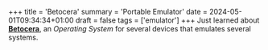 +++
title = 'Betocera'
summary = 'Portable Emulator'
date = 2024-05-01T09:34:34+01:00
draft = false
tags = ['emulator']
+++
Just learned about [**Betocera**](https://batocera.org/), an *Operating System* for several devices that emulates several systems.
